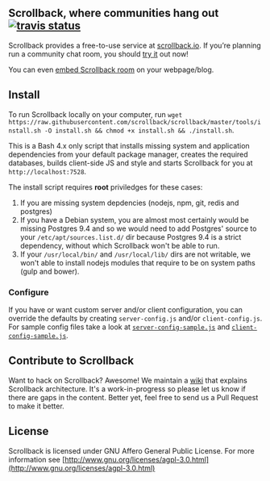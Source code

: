 
## Scrollback, where communities hang out [![travis status](https://travis-ci.org/scrollback/scrollback.svg?branch=master)](https://travis-ci.org/scrollback/scrollback)


Scrollback provides a free-to-use service at [scrollback.io](http://scrollback.io). If you’re planning run a community chat room, you should [try it](https://scrollback.io/me) out now!

You can even [embed Scrollback room](https://github.com/scrollback/scrollback/wiki/Basic-Usage#embed-scrollback-room) on your webpage/blog.

## Install

To run Scrollback locally on your computer, run `wget https://raw.githubusercontent.com/scrollback/scrollback/master/tools/install.sh -O install.sh && chmod +x install.sh && ./install.sh`.

This is a Bash 4.x only script that installs missing system and application dependencies from your default package manager, creates the required databases, builds client-side JS and style and starts Scrollback for you at `http://localhost:7528`.

The install script requires __root__ priviledges for these cases:

1. If you are missing system depdencies (nodejs, npm, git, redis and postgres) 
1. If you have a Debian system, you are almost most certainly would be missing Postgres 9.4 and so we would need to add Postgres' source to your `/etc/apt/sources.list.d/` dir because Postgres 9.4 is a strict dependency, without which Scrollback won't be able to run.
2. If your `/usr/local/bin/` and `/usr/local/lib/` dirs are not writable, we won't able to install nodejs modules that require to be on system paths (gulp and bower).

### Configure

If you have or want custom server and/or client configuration, you can override the defaults by creating `server-config.js` and/or `client-config.js`. For sample config files take a look at [`server-config-sample.js`](https://github.com/scrollback/scrollback/blob/master/server-config.sample.js) and [`client-config-sample.js`](https://github.com/scrollback/scrollback/blob/master/client-config.sample.js).

## Contribute to Scrollback

Want to hack on Scrollback? Awesome! We maintain a [wiki](https://github.com/scrollback/scrollback/wiki) that explains Scrollback architecture. It's a work-in-progress so please let us know if there are gaps in the content. Better yet, feel free to send us a Pull Request to make it better.

## License

Scrollback is licensed under GNU Affero General Public License. For more information see [http://www.gnu.org/licenses/agpl-3.0.html](http://www.gnu.org/licenses/agpl-3.0.html)
